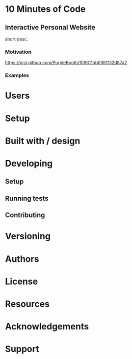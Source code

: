 # 10 Minutes of Code
## Interactive Personal Website
short desc. 
### Motivation
https://gist.github.com/PurpleBooth/109311bb0361f32d87a2

### Examples

# Users
# Setup

# Built with / design

# Developing
## Setup
## Running tests
## Contributing

# Versioning

# Authors

# License

# Resources

# Acknowledgements

# Support
